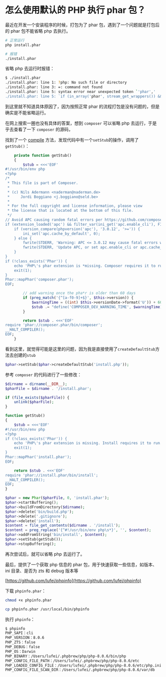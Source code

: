 # 怎么使用默认的 PHP 执行 phar 包？

最近在开发一个安装程序的时候，打包为了 phar 包，遇到了一个问题就是打包后的 phar 包不能省略 php 去执行。

```bash
# 正常运行
php install.phar

# 报错
./install.phar
```

省略 php 去运行时报错：

```bash
$ ./install.phar
./install.phar: line 1: ?php: No such file or directory
./install.phar: line 3: =: command not found
./install.phar: line 5: syntax error near unexpected token `'phar','
./install.phar: line 5: `if (in_array('phar', stream_get_wrappers()) && class_exists('Phar', 0)) {'
```

到这里就不知道具体原因了，因为按照正常 phar 的流程打包是没有问题的，但是确实是不能省略运行。

在网上搜索一圈也没有具体的答案，想到 `composer` 可以省略 php 去运行，于是乎去查看了一下 `composer` 的源码，

找到了一个 [compile](https://github.com/composer/composer/blob/cbc686c16a21f01ba351d74be4d1ef84c89fc8f2/src/Composer/Compiler.php#L43) 方法，发现代码中有一个`setStub`的操作，调用了`getStub()`：

```php
    private function getStub()
    {
        $stub = <<<'EOF'
#!/usr/bin/env php
<?php
/*
 * This file is part of Composer.
 *
 * (c) Nils Adermann <naderman@naderman.de>
 *     Jordi Boggiano <j.boggiano@seld.be>
 *
 * For the full copyright and license information, please view
 * the license that is located at the bottom of this file.
 */
// Avoid APC causing random fatal errors per https://github.com/composer/composer/issues/264
if (extension_loaded('apc') && filter_var(ini_get('apc.enable_cli'), FILTER_VALIDATE_BOOLEAN) && filter_var(ini_get('apc.cache_by_default'), FILTER_VALIDATE_BOOLEAN)) {
    if (version_compare(phpversion('apc'), '3.0.12', '>=')) {
        ini_set('apc.cache_by_default', 0);
    } else {
        fwrite(STDERR, 'Warning: APC <= 3.0.12 may cause fatal errors when running composer commands.'.PHP_EOL);
        fwrite(STDERR, 'Update APC, or set apc.enable_cli or apc.cache_by_default to 0 in your php.ini.'.PHP_EOL);
    }
}
if (!class_exists('Phar')) {
    echo 'PHP\'s phar extension is *missing. Composer requires it to run. Enable the extension or recompile php without --disable-phar then try again.' . PHP_EOL;
    exit(1);
}
Phar::mapPhar('composer.phar');
EOF;

        // add warning once the pha*r is older than 60 days
        if (preg_match('{^[a-f0-9]+$}', $this->version)) {
            $warningTime = ((int) $this->versionDate->format('U')) + 60 * 86400;
            $stub .= "define('COMPOSER_DEV_WARNING_TIME', $warningTime);\n";
        }

        return $stub . <<<'EOF'
require 'phar://composer.phar/bin/composer';
__HALT_COMPILER();
EOF;
    }
```

看到这里，就觉得可能是这里的问题，因为我是直接使用了`createDefaultStub`方法去创建的`stub`

```php
$phar->setStub($phar->createDefaultStub('install.php'));
```

参考 `composer` 的代码进行了一些修改：

```php
$dirname = dirname(__DIR__);
$pharFile = $dirname . '/install.phar';

if (file_exists($pharFile)) {
    unlink($pharFile);
}

function getStub()
{
    $stub = <<<'EOF'
#!/usr/bin/env php
<?php
if (!class_exists('Phar')) {
    echo 'PHP\'s phar extension is missing. Install requires it to run. Enable the extension or recompile php without --disable-phar then try again.' . PHP_EOL;
    exit(1);
}
Phar::mapPhar('install.phar');
EOF;

    return $stub . <<<'EOF'
require 'phar://install.phar/bin/install';
__HALT_COMPILER();
EOF;
}

$phar = new Phar($pharFile, 0, 'install.phar');
$phar->startBuffering();
$phar->buildFromDirectory($dirname);
$phar->delete('bin/build.php');
$phar->delete('.gitignore');
$phar->delete('install');
$content = file_get_contents($dirname . '/install');
$content = preg_replace('{^#!/usr/bin/env php\s*}', '', $content);
$phar->addFromString('bin/install', $content);
$phar->setStub(getStub());
$phar->stopBuffering();
```

再次尝试后，就可以省略 php 去运行了。

最后，提供了一个获取 php 信息的 phar 包，用于快速获取一些信息，如版本、ini 目录、是否为 zts 和 debug 版本等

[https://github.com/lufei/phpinfo](https://github.com/lufei/phpinfo)

下载 `phpinfo.phar`：

```bash
chmod +x phpinfo.phar

cp phpinfo.phar /usr/local/bin/phpinfo
```

执行 `phpinfo`：

```bash
$ phpinfo
PHP_SAPI：cli
PHP_VERSION：8.0.6
PHP_ZTS：false
PHP_DEBUG：false
PHP_OS：Darwin
PHP_BINARY：/Users/lufei/.phpbrew/php/php-8.0.6/bin/php
PHP_CONFIG_FILE_PATH：/Users/lufei/.phpbrew/php/php-8.0.6/etc
PHP_LOADED_CONFIG_FILE：/Users/lufei/.phpbrew/php/php-8.0.6/etc/php.ini
PHP_CONFIG_FILE_SCAN_DIR：/Users/lufei/.phpbrew/php/php-8.0.6/var/db
```

